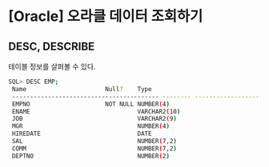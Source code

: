 # [Oracle] 오라클 데이터 조회하기


## DESC, DESCRIBE

테이블 정보를 살펴볼 수 있다.

```bash
SQL> DESC EMP;
 Name					   Null?    Type
 ----------------------------------------- -------- ----------------------------
 EMPNO					   NOT NULL NUMBER(4)
 ENAME						        VARCHAR2(10)
 JOB						        VARCHAR2(9)
 MGR						        NUMBER(4)
 HIREDATE					        DATE
 SAL						        NUMBER(7,2)
 COMM						        NUMBER(7,2)
 DEPTNO 					        NUMBER(2)
```
